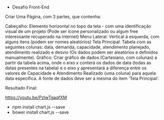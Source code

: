
* Desafio Front-End
 
Criar Uma Página, com 3 partes, que contenha:
 
Cabeçalho: Elemento horizontal no topo da tela -  com uma identificação visual de um projeto (Pode ser ícone personalizado ou algum free interessante recuperado na internet)
Menu Lateral: Vertical à esquerda, com alguns itens (podem ser nomes aleatórios)
Tela Principal: Tabela com as seguintes colunas: data, demanda, capacidade, atendimento planejado, atendimento realizado e desvio (Os dados podem ser aleatórios e definidos manualmente).
Gráfico: Criar gráfico de dados (Cartesiano, com colunas) a partir da tabela acima, onde o eixo x conterá os dados de data (todas as datas presentes na tabela) e o eixo y apresentará a diferença entre os valores de Capacidade e Atendimento Realizado (uma coluna) para aquela data específica. A fonte de dados deve ser a mesma do item ‘Tela Principal’.
 

Resultado Final:

https://youtu.be/PzlwTgaqfXM





* npm install chart.js --save
* bower install chart.js --save
